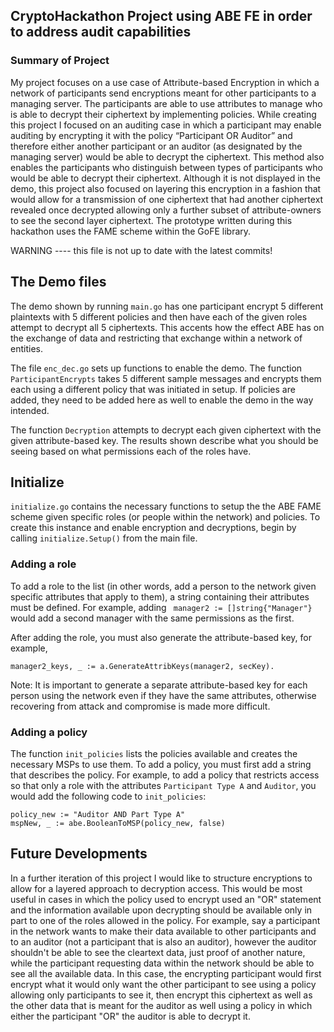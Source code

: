 ## CryptoHackathon Project using ABE FE in order to address audit capabilities

### Summary of Project
My project focuses on a use case of Attribute-based Encryption in which a network of participants send encryptions meant for other participants to a managing server. The participants are able to use attributes to manage who is able to decrypt their ciphertext by implementing policies. While creating this project I focused on an auditing case in which a participant may enable auditing by encrypting it with the policy “Participant OR Auditor” and therefore either another participant or an auditor (as designated by the managing server) would be able to decrypt the ciphertext. This method also enables the participants who distinguish between types of participants who would be able to decrypt their ciphertext. Although it is not displayed in the demo, this project also focused on layering this encryption in a fashion that would allow for a transmission of one ciphertext that had another ciphertext revealed once decrypted allowing only a further subset of attribute-owners to see the second layer ciphertext. The prototype written during this hackathon uses the FAME scheme within the GoFE library.

WARNING ---- this file is not up to date with the latest commits!
## The Demo files
The demo shown by running `main.go` has one participant encrypt 5 different plaintexts with 5 different policies and then have each of the given roles attempt to decrypt all 5 ciphertexts. This accents how the effect ABE has on the exchange of data and restricting that exchange within a network of entities.

The file `enc_dec.go` sets up functions to enable the demo. The function `ParticipantEncrypts` takes 5 different sample messages and encrypts them each using a different policy that was initiated in setup. If policies are added, they need to be added here as well to enable the demo in the way intended.

The function `Decryption` attempts to decrypt each given ciphertext with the given attribute-based key. The results shown describe what you should be seeing based on what permissions each of the roles have. 


## Initialize
`initialize.go` contains the necessary functions to setup the the ABE FAME scheme given specific roles (or people within the network) and policies. To create this instance and enable encryption and decryptions, begin by calling `initialize.Setup()` from the main file.

### Adding a role
To add a role to the list (in other words, add a person to the network given specific attributes that apply to them), a string containing their attributes must be defined. For example, adding ` manager2 := []string{"Manager"}` would add a second manager with the same permissions as the first. 

After adding the role, you must also generate the attribute-based key, for example, 
    
    manager2_keys, _ := a.GenerateAttribKeys(manager2, secKey). 
    
Note: It is important to generate a separate attribute-based key for each person using the network even if they have the same attributes, otherwise recovering from attack and compromise is made more difficult.

### Adding a policy
The function `init_policies` lists the policies available and creates the necessary MSPs to use them. To add a policy, you must first add a string that describes the policy. For example, to add a policy that restricts access so that only a role with the attributes  `Participant Type A` and   `Auditor`, you would add the following code to `init_policies`:

    policy_new := "Auditor AND Part Type A"
    mspNew, _ := abe.BooleanToMSP(policy_new, false)
    

## Future Developments
In a further iteration of this project I would like to structure encryptions to allow for a layered approach to decryption access. This would be most useful in cases in which the policy used to encrypt used an "OR" statement and the information available upon decrypting should be available only in part to one of the roles allowed in the policy. For example, say a participant in the network wants to make their data available to other participants and to an auditor (not a participant that is also an auditor), however the auditor shouldn't be able to see the cleartext data, just proof of another nature, while the participant requesting data within the network should be able to see all the available data. In this case, the encrypting participant would first encrypt what it would only want the other participant to see using a policy allowing only participants to see it, then encrypt this ciphertext as well as the other data that is meant for the auditor as well using a policy in which either the participant "OR" the auditor is able to decrypt it. 
